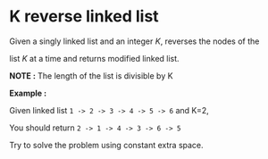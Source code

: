 # K reverse linked list

Given a singly linked list and an integer _K_, reverses the nodes of the

list _K_ at a time and returns modified linked list.

**NOTE :** The length of the list is divisible by K

**Example :**

Given linked list `1 -> 2 -> 3 -> 4 -> 5 -> 6` and K=2,

You should return `2 -> 1 -> 4 -> 3 -> 6 -> 5`

Try to solve the problem using constant extra space.
